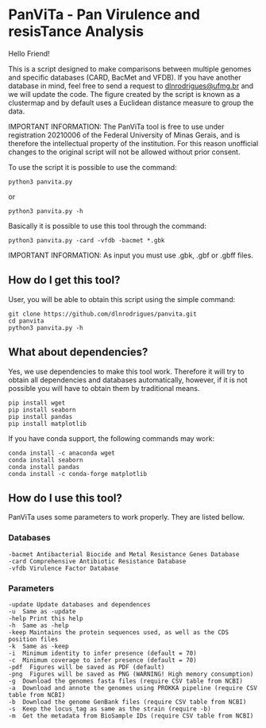 # PanViTa - Pan Virulence and resisTance Analysis
Hello Friend!

This is a script designed to make comparisons between multiple genomes and specific databases (CARD, BacMet and VFDB).
If you have another database in mind, feel free to send a request to dlnrodrigues@ufmg.br and we will update the code.
The figure created by the script is known as a clustermap and by default uses a Euclidean distance measure to group the data.

IMPORTANT INFORMATION: The PanViTa tool is free to use under registration 20210006 of the Federal University of Minas Gerais, and is therefore the intellectual property of the institution. For this reason unofficial changes to the original script will not be allowed without prior consent.

To use the script it is possible to use the command:

```
python3 panvita.py
```

or

```
python3 panvita.py -h
```

Basically it is possible to use this tool through the command:

```
python3 panvita.py -card -vfdb -bacmet *.gbk
```

IMPORTANT INFORMATION: As input you must use .gbk, .gbf or .gbff files.

## How do I get this tool?
User, you will be able to obtain this script using the simple command:

```
git clone https://github.com/dlnrodrigues/panvita.git
cd panvita
python3 panvita.py -h
```
## What about dependencies?
Yes, we use dependencies to make this tool work. Therefore it will try to obtain all dependencies and databases automatically, however, if it is not possible you will have to obtain them by traditional means.

```
pip install wget
pip install seaborn
pip install pandas
pip install matplotlib
```

If you have conda support, the following commands may work:
```
conda install -c anaconda wget
conda install seaborn
conda install pandas
conda install -c conda-forge matplotlib
```
## How do I use this tool?
PanViTa uses some parameters to work properly. They are listed bellow.
### Databases
```
-bacmet Antibacterial Biocide and Metal Resistance Genes Database
-card Comprehensive Antibiotic Resistance Database
-vfdb Virulence Factor Database
```
### Parameters
```
-update Update databases and dependences
-u  Same as -update
-help Print this help
-h  Same as -help
-keep Maintains the protein sequences used, as well as the CDS position files
-k  Same as -keep
-i  Minimum identity to infer presence (default = 70)
-c  Minimum coverage to infer presence (default = 70)
-pdf  Figures will be saved as PDF (default)
-png  Figures will be saved as PNG (WARNING! High memory consumption)
-g  Download the genomes fasta files (require CSV table from NCBI)
-a  Download and annote the genomes using PROKKA pipeline (require CSV table from NCBI)
-b  Download the genome GenBank files (require CSV table from NCBI)
-s  Keep the locus_tag as same as the strain (require -b)
-m  Get the metadata from BioSample IDs (require CSV table from NCBI)
```
